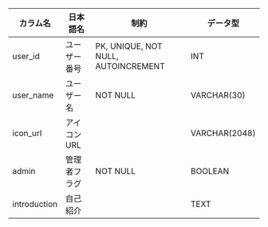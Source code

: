 | カラム名     | 日本語名     | 制約                                | データ型      |
| ------------ | ------------ | ----------------------------------- | ------------- |
| user_id      | ユーザー番号 | PK, UNIQUE, NOT NULL, AUTOINCREMENT | INT           |
| user_name    | ユーザー名   | NOT NULL                            | VARCHAR(30)   |
| icon_url     | アイコン URL |                                     | VARCHAR(2048) |
| admin        | 管理者フラグ | NOT NULL                            | BOOLEAN       |
| introduction | 自己紹介     |                                     | TEXT          |
